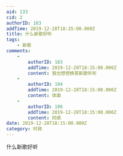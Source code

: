 ```yaml
---
aid: 133
cid: 2
authorID: 183
addTime: 2019-12-28T18:15:00.000Z
title: 什么新歌好听
tags:
    - 新歌
comments:
    -
        authorID: 183
        addTime: 2019-12-28T18:15:00.000Z
        content: 我也想想换首新歌听听
    -
        authorID: 194
        addTime: 2019-12-28T18:15:00.000Z
        content: 体面
    -
        authorID: 196
        addTime: 2019-12-28T18:15:00.000Z
        content: 同感
date: 2019-12-28T18:15:00.000Z
category: 时政
---
```


什么新歌好听
